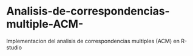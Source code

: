 # Analisis-de-correspondencias-multiple-ACM-
Implementacion del analisis de correspondencias multiples (ACM) en R-studio
